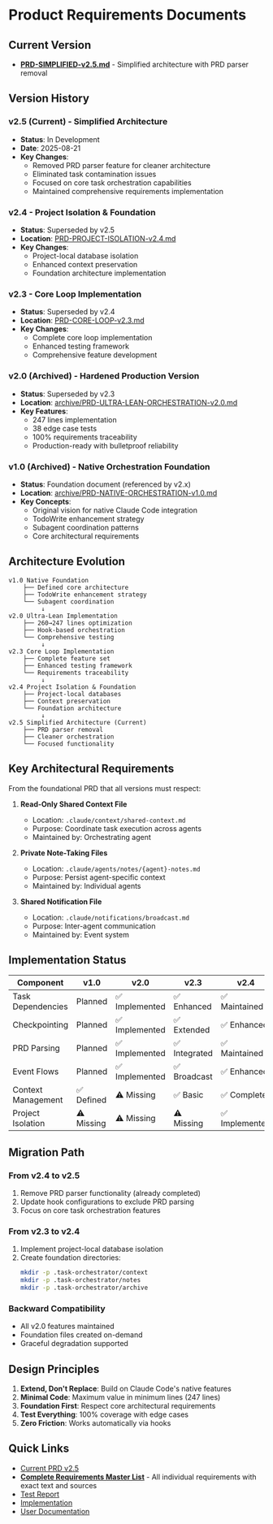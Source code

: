 # Product Requirements Documents

## Current Version
- **[PRD-SIMPLIFIED-v2.5.md](PRD-SIMPLIFIED-v2.5.md)** - Simplified architecture with PRD parser removal

## Version History

### v2.5 (Current) - Simplified Architecture
- **Status**: In Development
- **Date**: 2025-08-21
- **Key Changes**:
  - Removed PRD parser feature for cleaner architecture
  - Eliminated task contamination issues
  - Focused on core task orchestration capabilities
  - Maintained comprehensive requirements implementation

### v2.4 - Project Isolation & Foundation
- **Status**: Superseded by v2.5
- **Location**: [PRD-PROJECT-ISOLATION-v2.4.md](PRD-PROJECT-ISOLATION-v2.4.md)
- **Key Changes**:
  - Project-local database isolation
  - Enhanced context preservation
  - Foundation architecture implementation

### v2.3 - Core Loop Implementation
- **Status**: Superseded by v2.4
- **Location**: [PRD-CORE-LOOP-v2.3.md](PRD-CORE-LOOP-v2.3.md)
- **Key Changes**:
  - Complete core loop implementation
  - Enhanced testing framework
  - Comprehensive feature development

### v2.0 (Archived) - Hardened Production Version
- **Status**: Superseded by v2.3
- **Location**: [archive/PRD-ULTRA-LEAN-ORCHESTRATION-v2.0.md](archive/PRD-ULTRA-LEAN-ORCHESTRATION-v2.0.md)
- **Key Features**:
  - 247 lines implementation
  - 38 edge case tests
  - 100% requirements traceability
  - Production-ready with bulletproof reliability

### v1.0 (Archived) - Native Orchestration Foundation
- **Status**: Foundation document (referenced by v2.x)
- **Location**: [archive/PRD-NATIVE-ORCHESTRATION-v1.0.md](archive/PRD-NATIVE-ORCHESTRATION-v1.0.md)
- **Key Concepts**:
  - Original vision for native Claude Code integration
  - TodoWrite enhancement strategy
  - Subagent coordination patterns
  - Core architectural requirements

## Architecture Evolution

```
v1.0 Native Foundation
    ├── Defined core architecture
    ├── TodoWrite enhancement strategy
    └── Subagent coordination
         ↓
v2.0 Ultra-Lean Implementation  
    ├── 260→247 lines optimization
    ├── Hook-based orchestration
    └── Comprehensive testing
         ↓
v2.3 Core Loop Implementation
    ├── Complete feature set
    ├── Enhanced testing framework
    └── Requirements traceability
         ↓
v2.4 Project Isolation & Foundation
    ├── Project-local databases
    ├── Context preservation
    └── Foundation architecture
         ↓
v2.5 Simplified Architecture (Current)
    ├── PRD parser removal
    ├── Cleaner orchestration
    └── Focused functionality
```

## Key Architectural Requirements

From the foundational PRD that all versions must respect:

1. **Read-Only Shared Context File**
   - Location: `.claude/context/shared-context.md`
   - Purpose: Coordinate task execution across agents
   - Maintained by: Orchestrating agent

2. **Private Note-Taking Files**
   - Location: `.claude/agents/notes/{agent}-notes.md`
   - Purpose: Persist agent-specific context
   - Maintained by: Individual agents

3. **Shared Notification File**
   - Location: `.claude/notifications/broadcast.md`
   - Purpose: Inter-agent communication
   - Maintained by: Event system

## Implementation Status

| Component | v1.0 | v2.0 | v2.3 | v2.4 | v2.5 |
|-----------|------|------|------|------|------|
| Task Dependencies | Planned | ✅ Implemented | ✅ Enhanced | ✅ Maintained | ✅ Maintained |
| Checkpointing | Planned | ✅ Implemented | ✅ Extended | ✅ Enhanced | ✅ Enhanced |
| PRD Parsing | Planned | ✅ Implemented | ✅ Integrated | ✅ Maintained | ❌ Removed |
| Event Flows | Planned | ✅ Implemented | ✅ Broadcast | ✅ Enhanced | ✅ Enhanced |
| Context Management | ✅ Defined | ⚠️ Missing | ✅ Basic | ✅ Complete | ✅ Complete |
| Project Isolation | ⚠️ Missing | ⚠️ Missing | ⚠️ Missing | ✅ Implemented | ✅ Enhanced |

## Migration Path

### From v2.4 to v2.5
1. Remove PRD parser functionality (already completed)
2. Update hook configurations to exclude PRD parsing
3. Focus on core task orchestration features

### From v2.3 to v2.4  
1. Implement project-local database isolation
2. Create foundation directories:
   ```bash
   mkdir -p .task-orchestrator/context
   mkdir -p .task-orchestrator/notes
   mkdir -p .task-orchestrator/archive
   ```

### Backward Compatibility
- All v2.0 features maintained
- Foundation files created on-demand
- Graceful degradation supported

## Design Principles

1. **Extend, Don't Replace**: Build on Claude Code's native features
2. **Minimal Code**: Maximum value in minimum lines (247 lines)
3. **Foundation First**: Respect core architectural requirements
4. **Test Everything**: 100% coverage with edge cases
5. **Zero Friction**: Works automatically via hooks

## Quick Links

- [Current PRD v2.5](PRD-SIMPLIFIED-v2.5.md)
- [**Complete Requirements Master List**](../../reference/requirements-master-list.md) - All individual requirements with exact text and sources
- [Test Report](../../FINAL-TEST-REPORT.md)
- [Implementation](../../../.claude/hooks/)
- [User Documentation](../../../.claude/CLAUDE.md)